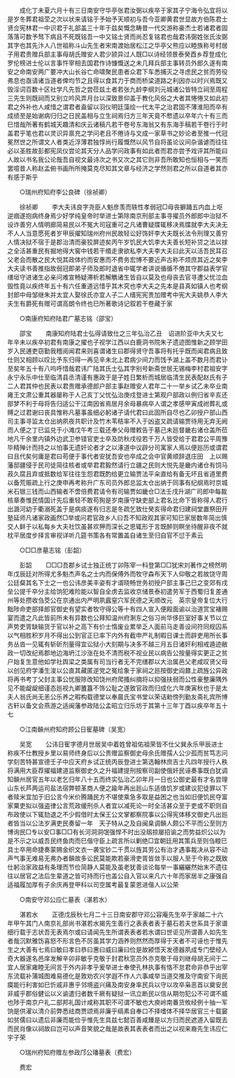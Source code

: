 <!-- { "loadSidebar": true } -->
　　成化丁未夏六月十有三日南安守华亭张君汝弼以疾卒于家其子宁海令弘宜将以是岁冬葬君祖茔之次以状来请铭于予始予天顺初与吾今亚卿黄君世显故方伯陈君士贤佥宪林君一中识君于礼部盖三十年于兹矣慨念畴昔一代交游称豪杰士若诸君者固落落可数予驽下病且不死既铭吾一中又铭士贤而尚忍复铭君也哉君讳弼姓张氏汝弼其字也其先汴人八世祖称斗山先生者宋南渡始居松江之华亭父熊应以睦族称号村居子用君贵赠兵部主事母胡氏赠安人君少颕异过人既□以诗经领景泰癸酉乡荐登成化罗伦榜进士伦以言事忤宰相去国君作诗慷慨送之未几拜兵部主事转员外郎久遂有南安之命南安两广要冲大山长谷亡命啸聚民患者众君下车悉捕灭之寻虑民之贫而劳役弗息也亟请诸当道者俾均节之且得以食其力于商而桥梁道路之利因亦以时兴焉既又毁淫词百数十区社学凡先哲之尝莅兹土者若张九龄李纲刘元城诸公皆特立祠至周程三先生则既祠而又别立吟风弄月台以深致景仰盖于教化风俗之大者其惓惓又如此初君之外补也人咸惜之谓君者盍留以羽仪明廷藻绘一代太平之治君固不薄淮阳而卒有成绩至是始谢病归归之日民盖相与立生祠焉归方三年天竟不慗遗以卒年六十有三而巳惜哉所著有鹤城天趣清和庆云诸稿凡若干卷号东海翁又有东海手稿若干卷行于时盖君乎笔也君以灵识异禀充之学问老且不倦诗与文成一家草书之妙论者至推一代冠冕然世之所谓文人者类近浮薄君独惇尚行履慨然以风节自将虽论议间杂谐谑而往往必以圣胜故彭都宪凤仪尝论其天分人品学问政事有如此者而君亦尝予戏评其所能曰人故以书名我公论哉吾自视文最诗次之书又次之其它则非吾所敢知也恒相与一笑而罢噫昔人称赵孟俯书画所所掩莫克尽知其文章与经济之学然则君之所以自道者其亦有感于斯乎 

　　○瑞州府知府李公良碑（徐祯卿） 

　　徐祯卿 
　　李大夫讳良字尧臣人魁彦羡而轶性孝弱冠□母丧擗踊五内血上呕逆痼遂抱病终身焉少好学纯皇帝时举进士第除南京刑部主事寻擢员外郎郎中治狱不设诈善穷人情明廊简易民以不冤大司寇重可之凡诸曹疑牒辄移决焉牒就李大夫决无不人人当意愿死者岁甲辰擢知瑞州府州民故轻讼好饰奸李大夫既长法令刑理又善穷人情决狱不宿于是郡治清而豪狡屏迹矣丙午岁饥民大饥李大夫善长短补贷之法以捄之全活甚重民有掘地得大窖中钱若干缗走隶欲私李大夫李大夫曰此天以活吾民耳召父老会而散之民大悦其政体约而安惠而不费务宏博不要近声古称不烦庶其近之矣李大夫读书善推指故弱冠即弟子师及郎时退省中辄学者讲说循循不倦其守郡益表学官缮垣守进诸生必亲问难宣畅疑滞析若解觹诸生皆自以莫及也母丧去官寻遭父忧泣血毁性竟以疾终年五十有六任重道远惜乎其木究也李大夫之先本是县真如镇人也考纲封郎中母邹继朱并太宜人娶徐氏亦宜人子二人缙宪宪贵加赠考中宪大夫姚恭人李大夫生有爵死有赠可谓高朗令终也巳所著歌诗记叙若干卷藏于家 

　　○南康府知府陆君广墓志铭（邵宝） 

　　邵宝 
　　南康知府陆君士弘得请致仕之三年弘治乙丑　诏进阶亚中大夫又七年辛未以疾卒初君有南康之擢也子视学江西以白鹿洞书院朱子遗迹图惟新之顾学田岁入民逋吏窃勤我稽阅闻君来则喜谓诸生曰郡得贤守吾事将有托乎既而闻君病且致仕则又相顾以叹比予东归得一再见辛未北上君病少间力而饯予湖上盖不数月而君讣至矣年五十有八呜呼惜哉君讳广陆其氏士弘其字别号新斋世居无锡梅李村君祖安字永宁永乐中仕至临清县丞清谨有惠政于是子姓日繁析而城居临清生民表配赵氏有子二人君其仲也民表以君贵赠承德郎户部主事赵赠安人君年二十一举乡试乙未卒业南雍王文肃公重其器屡称于人己亥丁父忧弘治庚戍登进士第观户部政以例归省辛亥还部梦不利于母将告归适公干江南因省焉居月余母暴病卒人谓之孝感甲寅成祔葬礼或赙之过君谢曰丧具惟称凡墓事虽细必躬诸子请代君曰此固所自尽也乙卯授户部山西司主事寻监太仓出纳夙夜共职计及竹木苇秸率不入于凶盗又疏请输贾待用无弃无阙而人便之丁巳监兑于小滩戊午考三载还奉父母赠敕告于墓己未廵督畿右诸仓盖所莅地凡千余里内镇外边武卫参错官吏士卒及防秋戌役若千万人皆受给于君君公平周豫毕精殚计而持之以怕事无遗奸论者才之以涿道中议辟分司寓家人焉以便廵历或谓君曰且代矣何庸是君曰苟便于事代者安犹吾安也卒成之会中官黄顺辞退庄田　上以赐藩邸疆侵于民司徒简往核者或举君君毅然请行立疆之民则大悦先是畿内诸仓有饲马菽久腐且弃或抵数给军往往生怨君既酌给更立输贾法平籴直给有备无坏且省道里费以备荒赈疏上行之庚申再考称升广东司员外郎总监太仓出纳于同事有纪纲焉时京城米石银三钱而山西输者不啻倍费君请令有司输贾如畿仓□法壬戌升湖广司郎中每裁核章奏惟民情国计先后重轻不敢苟狥是岁南康守缺吏部上君名比命下皆称得人君行出潞河幼于衢溺死盖于是病痰遂有归志是冬疏乞致仕癸亥得命君归建祠堂置祭田开塾延师凡诸家政画然□举或问君官政乡人曰吾不知政观其家可知巳家居数年简出慎交人鲜于以私每乡大夫社饮虽甚欢狎而深长之思辄形于言既醉则瞑坐待醒非夜不就枕平居度步择言审视详听几筵书策各有常置盖自诸生至归自官不愆于素云 

　　○□□彦墓志铭（彭韶） 

　　彭韶 
　　□□□吾郡乡试士独正统丁卯陈宰一科登第□□犹宋刘著作之榜然明年戊辰廷对所得尤多魁杰声名之士内而保傅外而牧守森布天下人仰敬之若故饶守周公廷粲其名下士之一也公讳彦美丰姿有才谞晓畅世务初授户部主事己巳之变郊有戌垒公提千卒分主给饷犯难险能以智自全虏去监收京储景泰初遣劳军于西蜀归复差通州等处攒收刍茭公在京通出内严明夙蠧窒穴军民德之天顺改元　英宗皇帝复位大行黜陟命吏部择郎官御史有望实者牧守得公等十有四人宣入便殿面谕以治道赏宝褚赐宴而遣之凡此皆前所未有异数也公拜知温州府淛东之俗习尚华侈巨室好事关节以立声势吏胥缺输货于官以补之高下有价士惰废业累举乏人面前马走善设间符同规囚系以气相胜积岁月不得出公到官正巳率下内外有截申严礼制暇日课士而辟吏用所长事务丛沓一见辄有斩斫剂量得宜讼狱小大刻期与决多不越三月五日诸奸利相戒遁迹敝政一切改纪焉郡地边海坍江沙涨在处不清而税不视业民以病告公按量得实更正之贫户始复生意他如学社舆梁之类属有司当行者无不完缮郡以大治属邑父老咸叹贤父母以创见府学潘生浚以公直其藏匿逆党之冤绘象于家祠之廵按御史阎鼐上疏旌公异政将再书考丁父封主事公忧服除改知饶州府爬搔纠摘将以抑强扶弱而公性豪整廉隅外见不能龊龊细谨态廵视九卿簠簋不饰公耻之遂致官政而归成化六年庚寅秋也于是太夫人翁氏尚无恙公乐养之暇构载德堂以奉晨氏宝书堂以荣诘勑傍列勤友斋礼宾所博古轩以备文会燕游之适闽藩参政陆公孟昭立归乐坊于其第十三年丁酉以疾卒年五十七 

　　○江南贑州府知府顾公日寉墓碑（吴宽） 

　　吴宽 
　　公讳日寉字德月世居吴中着姓曾祖佑祖荣皆不仕父巽永乐甲辰进士称疾不仕教授乡里以易师终身后以公贵赠监察御史母余氏赠孺人公少孤而贫笃志问学刻苦特甚宣德壬子中应天府乡试正统丙辰登进士第选翰林庶吉士凡四年授行人秩将满用大臣荐擢福建道监察御史久之升福建提刑按察司副使俄奸民诬奏事既白犹调知贑州居官五年以老乞归年八十五而终实弘治乙卯年月一日也公御史最有才名尝理山东长芦两运司盐法宿弊顿革商人便之踰年再出廵山东适值饥岁或建议犯徒罪以下者赎米宜加于旧公言今米价腾踊民方不堪使乘急多取是益困之也当如旧便饥民夺富家粟吏拟以强盗律公言荒政缓刑杀人者宜以减死论一时全活甚众至于吏或不职则自布政使以下辄劾退之不少假借时太保王公文掌都察院事以公得宪体移文御史凡出廵者皆当以公法岁满吏民奏留一年　天子特从之及自闽臬调贑人颇公不平而公至则方博询民□专以安□事□□有长河洞洞氓强悍不时出没刼掠屡招谕之而势益炽公以为是不示之以威吾民终鱼肉而巳偕守臣上疏言所以剿绝□宜朝廷用其策兵至则刍粮巳具士卒用命捷奏蒙赐金织文衣一袭宝钞二千贯以旌其劳公有治才遇事裁决从容不动声气事无难易无弗办者贑故多讼民莫能欺若豪滑吏胥皆敛手以服人至于今称之既致仕躬治家政益有条理而节俭简静人莫能及虽老犹善谈论每举一事纚纚然始末不遗往往以居官之法后生辈道之皆可持而行也盖公自入官以来凡六十年而家居半之康强自适福履加厚有子余庆再登甲科以司空属考最复蒙恩进偕人以公荣 

　　○南安守邓公应仁墓表（湛若水） 

　　湛若水 
　　正德戊辰秋七月二十三日南安郡守邓公容庵先生卒于家越二十六年甲午其门人南京礼部尚书湛若水揭先生善行之表表者表于墓石若夫世系具于家谱细行载于志状吾无表焉尔或曰请闻先生所谓表表者若水谓曰世讵见所谓善人如先生者哉沉默雅饬喜怒不形言色不厉虽其学力涵养则然然而厚得于天者不可诬也于惟先生之大善有七焉曰敏曰孝曰恭曰惠曰威曰廉曰俭是故颍悟天发德器夙成专门壁经人奇大器遂名邑庠发解辛卯非敏乎克敬于封君秋窓员外亦克敬于母刘继母胡无间于二宜人居家雍睦无间言于外内非孝乎爰举进士奉使孔林执事有恪不怠君命非恭乎出宰东流载补蒲城图难易德化是敦劝农兴学遐不作人六事咸举当道交推及守南安下询民瘼能行利害如巳忻戚非惠乎邻境盗兴痛及南安身率民兵以守以攻卒枭恶首以奠安民非威乎郡俗健讼以义谕遣归者数千厥有疑狱一讯立断民以信从期勿犯公不可谓不威也陟于南京户礼二部邦礼国计咸称其职不可谓不敏也大庾岭南番货攸经例十抽一军饷是供濯以清介前弊悉祛商贾颂焉非廉乎缟素自奉口不择嗜体不择华居官三十载窭如贫儒曰以遗后非廉而能俭乎惟先生具兹七懿百善咸臻是以方归而民遮道入留既去而民肖像以祠故曰岂可以声音笑貌之哉是故表其表表者而出之以视来裔先生讳应仁宇子荣 

　　○瑞州府知府赠左参政邝公璠墓表（费宏） 

　　费宏 
